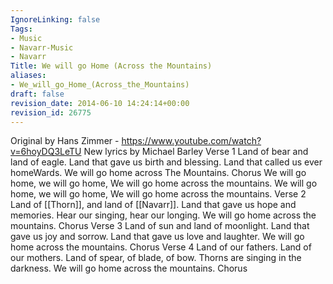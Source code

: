 ```yaml
---
IgnoreLinking: false
Tags:
- Music
- Navarr-Music
- Navarr
Title: We will go Home (Across the Mountains)
aliases:
- We_will_go_Home_(Across_the_Mountains)
draft: false
revision_date: 2014-06-10 14:24:14+00:00
revision_id: 26775
---
```


Original by Hans Zimmer - https://www.youtube.com/watch?v=6hoyDQ3LeTU
New lyrics by Michael Barley
Verse 1
Land of bear and land of eagle.
Land that gave us birth and blessing.
Land that called us ever homeWards.
We will go home across The Mountains.
Chorus
We will go home, we will go home,
We will go home across the mountains.
We will go home, we will go home,
We will go home across the mountains.
Verse 2
Land of [[Thorn]], and land of [[Navarr]].
Land that gave us hope and memories.
Hear our singing, hear our longing.
We will go home across the mountains.
Chorus
Verse 3
Land of sun and land of moonlight.
Land that gave us joy and sorrow.
Land that gave us love and laughter.
We will go home across the mountains.
Chorus
Verse 4
Land of our fathers. Land of our mothers.
Land of spear, of blade, of bow.
Thorns are singing in the darkness.
We will go home across the mountains.
Chorus